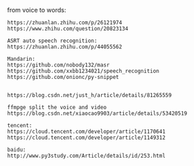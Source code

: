 
from voice to words:

    https://zhuanlan.zhihu.com/p/26121974
    https://www.zhihu.com/question/20823134

    ASRT auto speech recognition:
    https://zhuanlan.zhihu.com/p/44055562

    Mandarin:
    https://github.com/nobody132/masr
    https://github.com/xxbb1234021/speech_recognition
    https://github.com/onionc/py-snippet


    https://blog.csdn.net/just_h/article/details/81265559

    ffmpge split the voice and video
    https://blog.csdn.net/xiaocao9903/article/details/53420519

    tencent:
    https://cloud.tencent.com/developer/article/1170641
    https://cloud.tencent.com/developer/article/1149312
    
    baidu:
    http://www.py3study.com/Article/details/id/253.html

